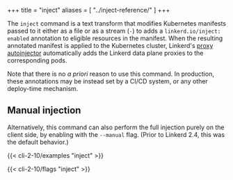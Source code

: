 +++
title = "inject"
aliases = [
  "../inject-reference/"
]
+++

The `inject` command is a text transform that modifies Kubernetes manifests
passed to it either as a file or as a stream (`-`) to adds a
`linkerd.io/inject: enabled` annotation to eligible resources in the manifest.
When the resulting annotated manifest is applied to the Kubernetes cluster,
Linkerd's [proxy autoinjector](../../../features/proxy-injection/) automatically
adds the Linkerd data plane proxies to the corresponding pods.

Note that there is no *a priori* reason to use this command. In production,
these annotations may be instead set by a CI/CD system, or any other
deploy-time mechanism.

## Manual injection

Alternatively, this command can also perform the full injection purely on the
client side, by enabling with the `--manual` flag. (Prior to Linkerd 2.4, this
was the default behavior.)

{{< cli-2-10/examples "inject" >}}

{{< cli-2-10/flags "inject" >}}
